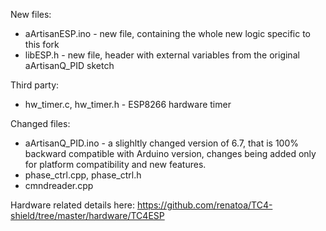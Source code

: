 New files:
- aArtisanESP.ino - new file, containing the whole new logic specific to this fork
- libESP.h - new file, header with external variables from the original aArtisanQ_PID sketch

Third party:
- hw_timer.c, hw_timer.h - ESP8266 hardware timer

Changed files:
- aArtisanQ_PID.ino - a slighltly changed version of 6.7, that is 100% backward compatible with Arduino version, 
    changes being added only for platform compatibility and new features.
- phase_ctrl.cpp, phase_ctrl.h
- cmndreader.cpp

Hardware related details here:
https://github.com/renatoa/TC4-shield/tree/master/hardware/TC4ESP
